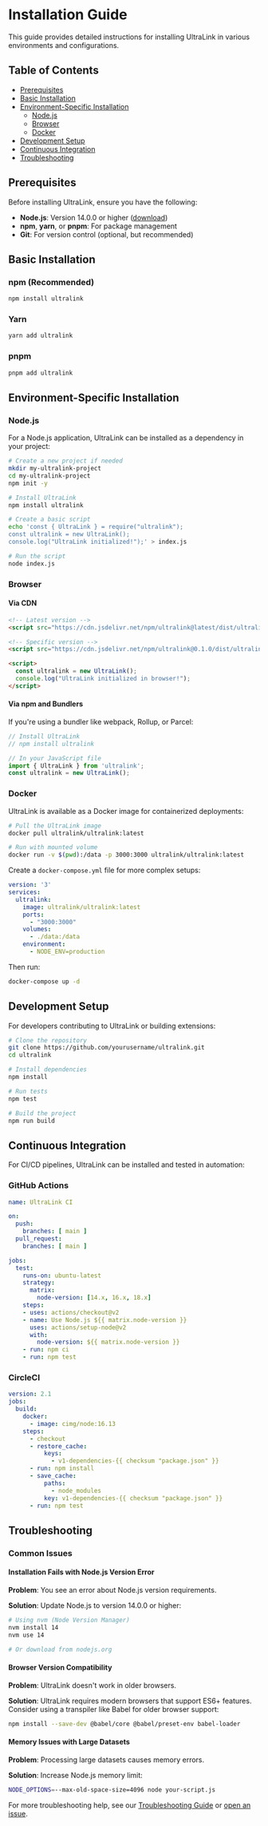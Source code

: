 # Installation Guide

This guide provides detailed instructions for installing UltraLink in various environments and configurations.

## Table of Contents

- [Prerequisites](#prerequisites)
- [Basic Installation](#basic-installation)
- [Environment-Specific Installation](#environment-specific-installation)
  - [Node.js](#nodejs)
  - [Browser](#browser)
  - [Docker](#docker)
- [Development Setup](#development-setup)
- [Continuous Integration](#continuous-integration)
- [Troubleshooting](#troubleshooting)

## Prerequisites

Before installing UltraLink, ensure you have the following:

- **Node.js**: Version 14.0.0 or higher ([download](https://nodejs.org/))
- **npm**, **yarn**, or **pnpm**: For package management
- **Git**: For version control (optional, but recommended)

## Basic Installation

### npm (Recommended)

```bash
npm install ultralink
```

### Yarn

```bash
yarn add ultralink
```

### pnpm

```bash
pnpm add ultralink
```

## Environment-Specific Installation

### Node.js

For a Node.js application, UltraLink can be installed as a dependency in your project:

```bash
# Create a new project if needed
mkdir my-ultralink-project
cd my-ultralink-project
npm init -y

# Install UltraLink
npm install ultralink

# Create a basic script
echo 'const { UltraLink } = require("ultralink");
const ultralink = new UltraLink();
console.log("UltraLink initialized!");' > index.js

# Run the script
node index.js
```

### Browser

#### Via CDN

```html
<!-- Latest version -->
<script src="https://cdn.jsdelivr.net/npm/ultralink@latest/dist/ultralink.min.js"></script>

<!-- Specific version -->
<script src="https://cdn.jsdelivr.net/npm/ultralink@0.1.0/dist/ultralink.min.js"></script>

<script>
  const ultralink = new UltraLink();
  console.log("UltraLink initialized in browser!");
</script>
```

#### Via npm and Bundlers

If you're using a bundler like webpack, Rollup, or Parcel:

```javascript
// Install UltraLink
// npm install ultralink

// In your JavaScript file
import { UltraLink } from 'ultralink';
const ultralink = new UltraLink();
```

### Docker

UltraLink is available as a Docker image for containerized deployments:

```bash
# Pull the UltraLink image
docker pull ultralink/ultralink:latest

# Run with mounted volume
docker run -v $(pwd):/data -p 3000:3000 ultralink/ultralink:latest
```

Create a `docker-compose.yml` file for more complex setups:

```yaml
version: '3'
services:
  ultralink:
    image: ultralink/ultralink:latest
    ports:
      - "3000:3000"
    volumes:
      - ./data:/data
    environment:
      - NODE_ENV=production
```

Then run:

```bash
docker-compose up -d
```

## Development Setup

For developers contributing to UltraLink or building extensions:

```bash
# Clone the repository
git clone https://github.com/yourusername/ultralink.git
cd ultralink

# Install dependencies
npm install

# Run tests
npm test

# Build the project
npm run build
```

## Continuous Integration

For CI/CD pipelines, UltraLink can be installed and tested in automation:

### GitHub Actions

```yaml
name: UltraLink CI

on:
  push:
    branches: [ main ]
  pull_request:
    branches: [ main ]

jobs:
  test:
    runs-on: ubuntu-latest
    strategy:
      matrix:
        node-version: [14.x, 16.x, 18.x]
    steps:
    - uses: actions/checkout@v2
    - name: Use Node.js ${{ matrix.node-version }}
      uses: actions/setup-node@v2
      with:
        node-version: ${{ matrix.node-version }}
    - run: npm ci
    - run: npm test
```

### CircleCI

```yaml
version: 2.1
jobs:
  build:
    docker:
      - image: cimg/node:16.13
    steps:
      - checkout
      - restore_cache:
          keys:
            - v1-dependencies-{{ checksum "package.json" }}
      - run: npm install
      - save_cache:
          paths:
            - node_modules
          key: v1-dependencies-{{ checksum "package.json" }}
      - run: npm test
```

## Troubleshooting

### Common Issues

#### Installation Fails with Node.js Version Error

**Problem**: You see an error about Node.js version requirements.

**Solution**: Update Node.js to version 14.0.0 or higher:

```bash
# Using nvm (Node Version Manager)
nvm install 14
nvm use 14

# Or download from nodejs.org
```

#### Browser Version Compatibility

**Problem**: UltraLink doesn't work in older browsers.

**Solution**: UltraLink requires modern browsers that support ES6+ features. Consider using a transpiler like Babel for older browser support:

```bash
npm install --save-dev @babel/core @babel/preset-env babel-loader
```

#### Memory Issues with Large Datasets

**Problem**: Processing large datasets causes memory errors.

**Solution**: Increase Node.js memory limit:

```bash
NODE_OPTIONS=--max-old-space-size=4096 node your-script.js
```

For more troubleshooting help, see our [Troubleshooting Guide](docs/troubleshooting.md) or [open an issue](https://github.com/yourusername/ultralink/issues). 